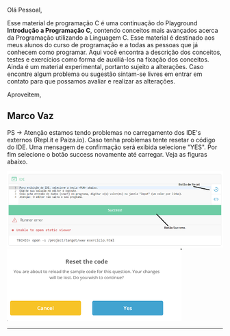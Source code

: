 Olá Pessoal,

Esse material de programação C é uma continuação do Playground <b>Introdução a Programação C</b>, contendo conceitos mais avançados acerca da Programação utilizando a Linguagem C. Esse material é destinado aos meus alunos do curso de programação e a todas as pessoas que já conhecem como programar.
Aqui você encontra a descrição dos conceitos, testes e exercícios como forma de auxiliá-los na fixação dos conceitos. Ainda é um material experimental, portanto sujeito a alterações. Caso encontre algum problema ou sugestão sintam-se livres em entrar em contato para que possamos avaliar e realizar as alterações.

Aproveitem,

Marco Vaz
---
<p>PS -> Atenção estamos tendo problemas no carregamento dos IDE's externos (Repl.it e Paiza.io). Caso tenha problemas tente resetar o código do IDE. Uma mensagem de confirmação será exibida selecione "YES". Por fim selecione o botão success novamente até carregar. Veja as figuras abaixo.</p>

![figura](/markdowns/ide.png)      ![figura1](/markdowns/confirma.png)

---


